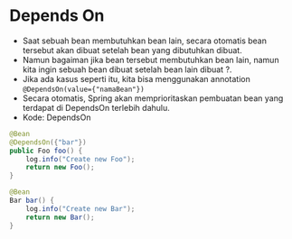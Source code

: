 # Depends On
- Saat sebuah bean membutuhkan bean lain, secara otomatis bean tersebut akan dibuat setelah bean yang dibutuhkan dibuat.
- Namun bagaiman jika bean tersebut membutuhkan bean lain, namun kita ingin sebuah bean dibuat setelah bean lain dibuat ?.
- Jika ada kasus seperti itu, kita bisa menggunakan annotation ``` @DependsOn(value={"namaBean"}) ```
- Secara otomatis, Spring akan memprioritaskan pembuatan bean yang terdapat di DependsOn terlebih dahulu.
- Kode: DependsOn
```java
@Bean
@DependsOn({"bar"})
public Foo foo() {
    log.info("Create new Foo");
    return new Foo();
}

@Bean
Bar bar() {
    log.info("Create new Bar");
    return new Bar();
}
```